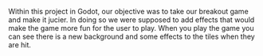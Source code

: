 Within this project in Godot, our objective was to take our breakout game and make it jucier. In doing so we were supposed to add effects that would make the game more fun for the user to play. When you play the game you can see there is a new background and some effects to the tiles when they are hit. 
